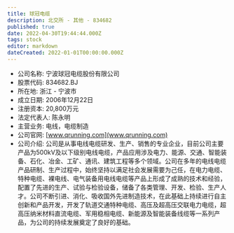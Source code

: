 ```yaml
---
title: 球冠电缆
description: 北交所 - 其他 - 834682
published: true
date: 2022-04-30T19:44:44.000Z
tags: stock
editor: markdown
dateCreated: 2022-01-01T00:00:00.000Z
---
```


- 公司名称: 宁波球冠电缆股份有限公司
- 股票代码: 834682.BJ
- 所在地: 浙江 - 宁波市
- 成立日期: 2006年12月22日
- 注册资本: 20,800万元
- 法定代表人: 陈永明
- 主营业务: 电线，电缆制造
- 公司官网: [www.qrunning.com](www.qrunning.com)
- 公司介绍: 公司是从事电线电缆研发、生产、销售的专业企业，目前公司主要产品为500kV及以下级别电线电缆，产品应用涉及电力、能源、交通、智能装备、石化、冶金、工矿、通讯、建筑工程等多个领域。公司在多年的电线电缆产品研制、生产过程中，始终坚持以满足社会发展需要为己任，在电力电缆、特种电缆、裸电线、电气装备用电线电缆等产品上形成了成熟的技术和经验，配置了先进的生产、试验与检验设备，储备了各类管理、开发、检验、生产人才。公司不断引进、消化、吸收国外先进制造技术，在此基础上持续进行自主创新和产品开发，开发了轨道交通特种电缆、高压及超高压交联电力电缆，超高压纳米材料直流电缆、军用稳相电缆、新能源及智能装备线缆等一系列产品，为公司的持续发展奠定了良好的基础。


